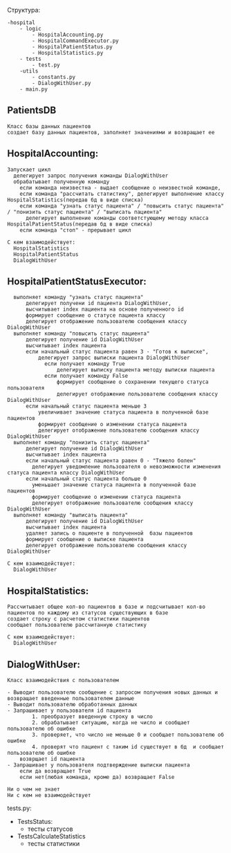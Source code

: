 

Структура:

    -hospital 
        - logic
            - HospitalAccounting.py
            - HospitalCommandExecutor.py
            - HospitalPatientStatus.py
            - HospitalStatistics.py
        - tests
            - test.py
        -utils
            - constants.py
            - DialogWithUser.py
        - main.py

## PatientsDB
    Класс базы данных пациентов 
    создает базу данных пациентов, заполняет значениями и возвращает ее 
    

## HospitalAccounting:
    Запускает цикл
      делегирует запрос получения команды DialogWithUser
      обрабатывает полученную команду 
        если команда неизвестна - выдает сообщение о неизвестной команде, 
        если команда "рассчитать статистику", делегирует выполнение классу HospitalStatistics(передав бд в виде списка)
        если команда "узнать статус пациента" / "повысить статус пациента" / "понизить статус пациента" / "выписать пациента"
          делегирует выполнение команды соответстующему методу класса HospitalPatientStatus(передав бд в виде списка)
        если команда "стоп" - прерывает цикл

    С кем взаимодействует:
      HospitalStatistics
      HospitalPatientStatus
      DialogWithUser


## HospitalPatientStatusExecutor:
      выполняет команду "узнать статус пациента"
          делегирует получени id пациента DialogWithUser, 
          высчитывает index пациента на основе полученного id 
          формирует сообщение о статусе пациента классу
          делегирует отображение пользователю сообщения классу DialogWithUser
      выполняет команду "повысить статус пациента" 
          делегирует получение id DialogWithUser
          высчитывает index пациента 
          если начальный статус пациента равен 3 - "Готов к выписке",
              делегирует запрос выписки пациента DialogWithUser
                если получает команду True
                    делегирует выписку пациента методу выписки пациента
                если получает команду False
                    формирует сообщение о сохранении текущего статуса пользователя
                    делегирует отображение пользователю сообщения классу DialogWithUser 
          если начальный статус пациента меньше 3 
              увеличивает значение статуса пациента в полученной базе пациентов
              формирует сообщение о изменении статуса пациента
              делегирует отображение пользователю сообщения классу DialogWithUser 
      выполняет команду "понизить статус пациента"
          делегирует получение id DialogWithUser
          высчитывает index пациента 
          если начальный статус пациента равен 0 - "Тяжело болен"
            делегирует уведомление пользователя о невозможности изменения статуса пациента классу DialogWithUser
          если начальный статус пациента больше 0
            уменьшает значение статуса пациента в полученной базе пациентов 
            формирует сообщение о изменении статуса пациента
            делегирует отображение пользователю сообщения классу DialogWithUser 
      выполняет команду "выписать пациента"
          делегирует получение id DialogWithUser
          высчитывает index пациента 
          удаляет запись о пациенте в полученной  базы пациентов 
          формирует сообщение о выписке пациента 
          делегирует отображение пользователю сообщения классу DialogWithUser 

    С кем взаимодействует:
      DialogWithUser


## HospitalStatistics:
 
    Рассчитывает общее кол-во пациентов в базе и подсчитывает кол-во пациентов по каждому из статусов существующих в базе 
    создает строку с расчетом статистики пациентов 
    сообщает пользователю рассчитанную статистику 

    С кем взаимодействует:
      DialogWithUser

## DialogWithUser:

    Класс взаимодействия с пользователем 

    - Выводит пользователю сообщение с запросом получения новых данных и возвращает введенные пользователем данные 
    - Выводит пользователю обработанных данных
    - Запрашивает у пользователя id пациента
            1. преобразует введенную строку в число 
            2. обрабатывает ситуацию, когда не число и сообщает пользователю об ошибке
            3. проверяет, что число не меньше 0 и сообщает пользователю об ошибке
            4. проверят что пациент с таким id существует в бд  и сообщает пользователю об ошибке
        возврщает id пациента 
    - Запрашивает у пользователя подтверждение выписки пациента 
        если да возвращает True
        если нет(любая команда, кроме да) возвращает False

    Ни о чем не знает 
    Ни с кем не взаимодействует 


tests.py:
- TestsStatus: 
  - тесты статусов
- TestsCalculateStatistics
  - тесты статистики 